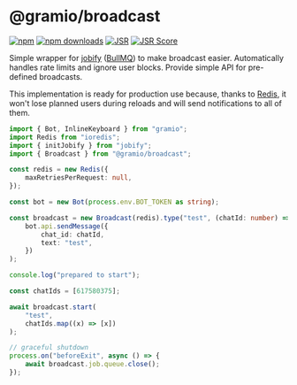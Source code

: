 # @gramio/broadcast

[![npm](https://img.shields.io/npm/v/@gramio/broadcast?logo=npm&style=flat&labelColor=000&color=3b82f6)](https://www.npmjs.org/package/@gramio/broadcast)
[![npm downloads](https://img.shields.io/npm/dw/@gramio/broadcast?logo=npm&style=flat&labelColor=000&color=3b82f6)](https://www.npmjs.org/package/@gramio/broadcast)
[![JSR](https://jsr.io/badges/@gramio/broadcast)](https://jsr.io/@gramio/broadcast)
[![JSR Score](https://jsr.io/badges/@gramio/broadcast/score)](https://jsr.io/@gramio/broadcast)

Simple wrapper for [jobify](https://github.com/kravetsone/jobify) ([BullMQ](https://bullmq.io/)) to make broadcast easier. Automatically handles rate limits and ignore user blocks.
Provide simple API for pre-defined broadcasts.

This implementation is ready for production use because, thanks to [Redis](http://redis.io/), it won't lose planned users during reloads and will send notifications to all of them.

```ts
import { Bot, InlineKeyboard } from "gramio";
import Redis from "ioredis";
import { initJobify } from "jobify";
import { Broadcast } from "@gramio/broadcast";

const redis = new Redis({
    maxRetriesPerRequest: null,
});

const bot = new Bot(process.env.BOT_TOKEN as string);

const broadcast = new Broadcast(redis).type("test", (chatId: number) =>
    bot.api.sendMessage({
        chat_id: chatId,
        text: "test",
    })
);

console.log("prepared to start");

const chatIds = [617580375];

await broadcast.start(
    "test",
    chatIds.map((x) => [x])
);

// graceful shutdown
process.on("beforeExit", async () => {
    await broadcast.job.queue.close();
});
```
